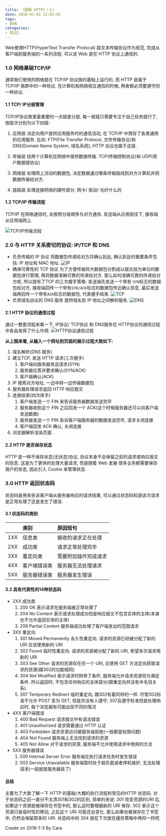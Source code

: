 ```yaml
---
title: 《图解 HTTP》(上)
date: 2018-01-03 22:03:05
tags:
- 网络
categories:
- 笔记📒
---
```

Web使用HTTP(HyperText Transfer Protocal) 超文本传输协议作为规范, 完成从客户端到服务端的一系列流程. 可以说 Web 是在 HTTP 协议上通信的.

### 1.0 网络基础TCP/IP
通常我们使用的网络是在 TCP/IP 协议族的基础上运行的, 而 HTTP 是属于 TCP/IP 族群中的一种协议. 在计算机和网络相互通信的时候, 两者都必须要遵守同一种协议.

#### 1.1 TCP/ IP分层管理
TCP/IP协议族里最重要的一点就是分层, 每一层就只需要专注于自己任务就行了, 按层次分别为以下四层:

1. 应用层
决定向用户提供应用服务时的通信活动, 在 TCP/IP 中预存了各类通用的应用服务. 比如: FTP(File Transfer Protocol, 文件传输协议)和 DNS(Domain Name System, 域名系统), HTTP 协议也属于这层.

2. 传输层
给两个计算机在网络中提供数据传输. TCP(传输控制协议)和 UDP(用户数据报协议)

3. 网络层
处理网上流动的数据包, 决定数据通过哪条传输路线到对方计算机并把数据传输给对方.

4. 链路层
处理连接网络的硬件部分. 网卡/ 驱动/ 光纤什么的

#### 1.2 TCP/IP 传输流程
TCP/IP 在网络通信时, 会按照分层顺序与对方通信. 发送端从应用层往下, 接收端从应用端网上.

![TCP/IP传输流程](/img/http.jpg)

### 2.0 与 HTTP 关系密切的协议: IP/TCP 和 DNS

- 负责传输的 IP 协议
将数据包传递给对方并确认到达, 确认到达的重要条件包括: IP 地址和 MAC 地址.
![IP](/img/ip.jpg)
- 确保可靠性的 TCP 协议
为了方便传输将大数据包分割成以报文段为单位的数据包进行管理, 再将数据准确可靠的传递给对方. 那么如何准确可靠的传递给对方呢, 所以就有了TCP 的三次握手策略: 发送端先发送一个带有 `SYN`标志的数据包给对方, 接收端回传一个带有`SYN/ACK`标志的数据包传达确认信息, 最后发送端再回传一个带有`ACK`标志的数据包, 代表握手结束.
![TCP](/img/tcp.jpg)
- 负责域名协议的 DNS 服务
提供域名到 IP 地址之间解析服务.
![DNS](/img/dns.jpg)

#### 2.1 HTTP 协议的通信过程
通过一整套流程来看一下, IP协议/ TCP协议 和 DNS服务在 HTTP协议的通信过程中各自发挥了什么作用.
![HTTP协议通信过程](/img/HTTP_IP_TCP_DNS.jpg)

**从上图来看, 从输入一个网址到页面的展示过程大致如下:**
1. 域名解析(DNS 服务)
2. 建立TCP, 发送 HTTP 请求(三次握手)
    1. 客户端向服务器发送请求(SYN)
    2. 服务器应答并要求确认(SYN/ACK)
    3. 客户端确认(ACK)
3. IP 搜索对方地址, 一边中转一边传输数据包
4. 服务器处理请求返回 HTTP 响应报文
5. 连接结束(四次挥手)
    1. 客户端发送一个 FIN 来告诉服务器数据发送完毕
    2. 服务器收到这个 FIN 之后回发一个 ACK(这个时候服务器还可以向客户端发送数据)
    3. 服务器发送一个 FIN 告诉客户端服务器的数据发送完毕, 请求关闭连接
    4. 客户端回发 ACK 确认, 关闭连接
6. 浏览器解析渲染页面

#### 2.2 HTTP 是否保存状态
HTTP 是一种不保存状态(无状态)协议, 协议本身不会保留之前的请求或响应报文的信息. 这是为了更快的处理大量请求, 但是随着 Web 发展
很多业务都需要保存用户的状态, 因此引入 Cookie 来管理状态.

### 3.0 HTTP 返回状态码
状态码是用来告诉客户端从服务器响应的请求结果, 可以通过状态码知道该次请求是正常处理了还是发生了错误.

#### 3.1 状态码的类别

| | 类别 | 原因短句 |
| -- |:----- |:-----|
| 1XX | 信息类 | 接收的请求正在处理 |
| 2XX | 成功类 | 请求正常处理完毕 |
| 3XX | 重定向类 | 需要附加操作完成请求 |
| 4XX | 客户端错误类 | 服务器无法处理请求 |
| 5XX | 服务器错误类 | 服务器发生错误 |

#### 3.2 具有代表性的14种状态码

- 2XX 成功类
	1.  200 OK
	表示请求在服务端被正常处理了
	2. 204  No Content
	表示请求处理成功但是响应报文不包含实体的主体(本身也不允许返回实体的主体)
	3. 206  Partial Content
	服务端成功处理了客户端发出的范围请求
- 3XX 重定向
	1. 301 Moved Permanently
	永久性重定向. 请求的资源已经被分配了新的 URI 应该使用新的 URI
	2. 302 Found
	临时性重定向. 请求的资源被分配了新的 URI, 希望本次请求用新的 URI
	3. 303 See Other
	请求的资源存在另一个 URI, 应使用 GET 方法定向获取请求的资源(跟302的功能相同)
	4. 304 Not Modified
	表示请求时附带了条件, 服务端允许请求资源但为满足条件. 所以返回时, 不包含任何响应的主体部分(跟重定向并没有半毛钱关系).
	5. 307 Temporary Redirect
	临时重定向, 跟302有着同样的一样. 尽管302标准不允许 POST 变为 GET, 但是并没有人遵守; 307会遵守标准但是处理响应时, 每个浏览器有可能出现不同的情况
- 4XX 客户端错误
	1. 400 Bad Request
	请求报文中有语法错误
	2. 401 Unauthorized
	请求需要通过 HTTP 认证
	3. 403 Forbidden
	请求资源访问被服务端拒绝(一般都是权限问题)
	4. 404 Not Found
	服务端上无法找到请求的资源
	5. 405 Not Allow
	对于请求的资源, 服务端不允许使用请求中使用的方法
- 5XX 服务器错误
	1. 500 Internal Server Error
	服务端在执行请求任务时发生错误
	2. 503 Service Unavailable
	服务端暂时处于超负载或者停机维护, 无法处理请求(一般就是服务器挂了)

#### 总结
主要为了大致了解一下 HTTP 的基础/大概的执行流程和常见的HTTP 状态码. 对于状态码之前一直分不太清301和302的区别, 简单的来说: 301 改变资源的URI 后, 如果这个资源是被保存在书签中的, 那么这时要根据新的 URI 保存; 302 表示这个资源只是临时性的移动, 之后这个 URI 可能还会变化. 那么如果也被保存在了书签中, 仍然会保留原来的 URI. 状态码中的 304 放在下次放在缓存策略中再捋一捋吧.

Create on 2018-1-3 By Cara